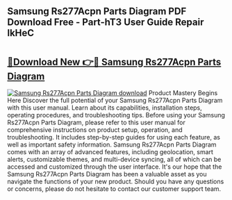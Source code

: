## Samsung Rs277Acpn Parts Diagram PDF Download Free - Part-hT3 User Guide Repair lkHeC

# <h2><a href="http://dfmot2a.blite.top/?on=Samsung+Rs277Acpn+Parts+Diagram">🔗Download New 👉🔴 Samsung Rs277Acpn Parts Diagram</a></h2>

[![Samsung Rs277Acpn Parts Diagram download](https://i.imgur.com/lujVjoI.png)](http://dfmot2a.blite.top/?on=Samsung+Rs277Acpn+Parts+Diagram)
Product Mastery Begins Here Discover the full potential of your Samsung Rs277Acpn Parts Diagram with this user manual. Learn about its capabilities, installation steps, operating procedures, and troubleshooting tips. Before using your Samsung Rs277Acpn Parts Diagram, please refer to this user manual for comprehensive instructions on product setup, operation, and troubleshooting. It includes step-by-step guides for using each feature, as well as important safety information. Samsung Rs277Acpn Parts Diagram comes with an array of advanced features, including geolocation, smart alerts, customizable themes, and multi-device syncing, all of which can be accessed and customized through the user interface. It's our hope that the Samsung Rs277Acpn Parts Diagram has been a valuable asset as you navigate the functions of your new product. Should you have any questions or concerns, please do not hesitate to contact our customer support team.
